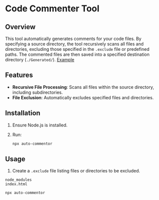 # Code Commenter Tool

## Overview

This tool automatically generates comments for your code files. By specifying a source directory, the tool recursively scans all files and directories, excluding those specified in the `.exclude` file or predefined paths. The commented files are then saved into a specified destination directory (`./Generated/`). [Example](https://x.com/Tanmay11117/status/1796344581426118729)

## Features

- **Recursive File Processing**: Scans all files within the source directory, including subdirectories.
- **File Exclusion**: Automatically excludes specified files and directories.

## Installation

1. Ensure Node.js is installed.
3. Run:

    ```sh
    npx auto-commentor
    ```

## Usage

1. Create a `.exclude` file listing files or directories to be excluded.
```
node_modules
index.html
```

 ```sh
 npx auto-commentor
```
